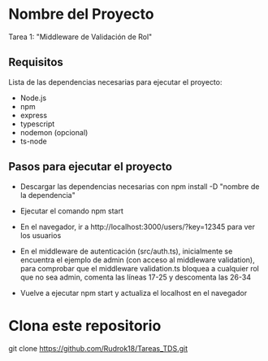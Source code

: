 # Nombre del Proyecto

Tarea 1: "Middleware de Validación de Rol"

## Requisitos

Lista de las dependencias necesarias para ejecutar el proyecto:

- Node.js
- npm
- express
- typescript
- nodemon (opcional)
- ts-node

## Pasos para ejecutar el proyecto

- Descargar las dependencias necesarias con npm install -D "nombre de la dependencia"

- Ejecutar el comando npm start

- En el navegador, ir a http://localhost:3000/users/?key=12345 para ver los usuarios

- En el middleware de autenticación (src/auth.ts), inicialmente se encuentra el ejemplo de admin (con acceso al middleware validation), para comprobar que el middleware validation.ts bloquea a cualquier rol que no sea admin, comenta las líneas 17-25 y descomenta las 26-34

- Vuelve a ejecutar npm start y actualiza el localhost en el navegador

# Clona este repositorio
git clone https://github.com/Rudrok18/Tareas_TDS.git